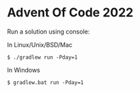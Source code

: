 # Advent Of Code 2022

Run a solution using console:

In Linux/Unix/BSD/Mac
```shell
$ ./gradlew run -Pday=1
```

In Windows
```shell
$ gradlew.bat run -Pday=1
```
